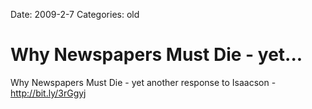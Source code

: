 Date: 2009-2-7
Categories: old

# Why Newspapers Must Die -  yet...

Why Newspapers Must Die -  yet another response to Isaacson - <a href="http://bit.ly/3rGgyj" rel="nofollow">http://bit.ly/3rGgyj</a>
